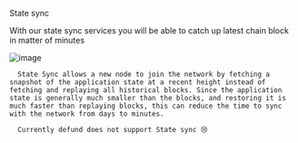 State sync

With our state sync services you will be able to catch up latest chain block in matter of minutes

![image](https://user-images.githubusercontent.com/91251550/213081216-205a1055-36e6-4aba-b187-6c2ff8c76f2c.png)

      State Sync allows a new node to join the network by fetching a snapshot of the application state at a recent height instead of fetching and replaying all historical blocks. Since the application state is generally much smaller than the blocks, and restoring it is much faster than replaying blocks, this can reduce the time to sync with the network from days to minutes.

      Currently defund does not support State sync 😢
